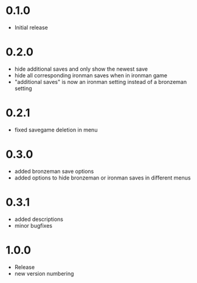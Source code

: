 # 0.1.0
- Initial release

# 0.2.0
- hide additional saves and only show the newest save
- hide all corresponding ironman saves when in ironman game
- "additional saves" is now an ironman setting instead of a bronzeman setting

# 0.2.1
- fixed savegame deletion in menu

# 0.3.0
- added bronzeman save options
- added options to hide bronzeman or ironman saves in different menus

# 0.3.1
- added descriptions
- minor bugfixes

# 1.0.0
- Release
- new version numbering